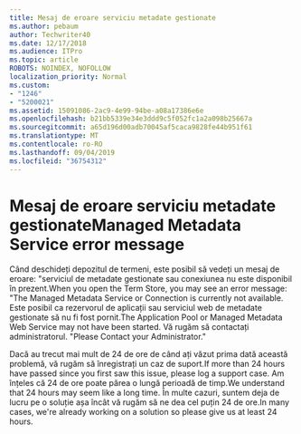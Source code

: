 ```yaml
---
title: Mesaj de eroare serviciu metadate gestionate
ms.author: pebaum
author: Techwriter40
ms.date: 12/17/2018
ms.audience: ITPro
ms.topic: article
ROBOTS: NOINDEX, NOFOLLOW
localization_priority: Normal
ms.custom:
- "1246"
- "5200021"
ms.assetid: 15091086-2ac9-4e99-94be-a08a17386e6e
ms.openlocfilehash: b21bb5339e34e3ddd9c5f052fc1a2a098b25667a
ms.sourcegitcommit: a65d196d00adb70045af5caca9828fe44b951f61
ms.translationtype: MT
ms.contentlocale: ro-RO
ms.lasthandoff: 09/04/2019
ms.locfileid: "36754312"
---
```

# <a name="managed-metadata-service-error-message"></a><span data-ttu-id="daf6d-102">Mesaj de eroare serviciu metadate gestionate</span><span class="sxs-lookup"><span data-stu-id="daf6d-102">Managed Metadata Service error message</span></span>

<span data-ttu-id="daf6d-103">Când deschideți depozitul de termeni, este posibil să vedeți un mesaj de eroare: "serviciul de metadate gestionate sau conexiunea nu este disponibil în prezent.</span><span class="sxs-lookup"><span data-stu-id="daf6d-103">When you open the Term Store, you may see an error message: "The Managed Metadata Service or Connection is currently not available.</span></span> <span data-ttu-id="daf6d-104">Este posibil ca rezervorul de aplicații sau serviciul web de metadate gestionate să nu fi fost pornit.</span><span class="sxs-lookup"><span data-stu-id="daf6d-104">The Application Pool or Managed Metadata Web Service may not have been started.</span></span> <span data-ttu-id="daf6d-105">Vă rugăm să contactați administratorul. "</span><span class="sxs-lookup"><span data-stu-id="daf6d-105">Please Contact your Administrator."</span></span>
  
<span data-ttu-id="daf6d-106">Dacă au trecut mai mult de 24 de ore de când ați văzut prima dată această problemă, vă rugăm să înregistrați un caz de suport.</span><span class="sxs-lookup"><span data-stu-id="daf6d-106">If more than 24 hours have passed since you first saw this issue, please log a support case.</span></span> <span data-ttu-id="daf6d-107">Am înțeles că 24 de ore poate părea o lungă perioadă de timp.</span><span class="sxs-lookup"><span data-stu-id="daf6d-107">We understand that 24 hours may seem like a long time.</span></span> <span data-ttu-id="daf6d-108">În multe cazuri, suntem deja de lucru pe o soluție așa încât vă rugăm să ne dea cel puțin 24 de ore.</span><span class="sxs-lookup"><span data-stu-id="daf6d-108">In many cases, we're already working on a solution so please give us at least 24 hours.</span></span>
  